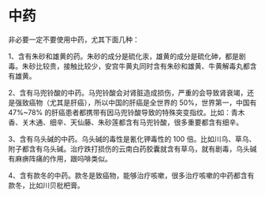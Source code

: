 # 中药

非必要一定不要使用中药，尤其下面几种：

1、含有朱砂和雄黄的药。朱砂的成分是硫化汞，雄黄的成分是硫化砷，都是剧毒。朱砂比较贵，接触比较少，安宫牛黄丸同时含有朱砂和雄黄、牛黄解毒丸都含有雄黄。

2、含有马兜铃酸的中药。马兜铃酸会对肾脏造成损伤，严重的会导致肾衰竭，还是强致癌物（尤其是肝癌），所以中国的肝癌是全世界的 50%，世界第一，中国有 47%~78% 的肝癌患者都携带有因马兜铃酸导致的特殊突变指纹。比如：青木香、关木通、细辛、天仙藤、朱砂莲都含有马兜铃酸，很多重要都含有细辛。

3、含有乌头碱的中药。乌头碱的毒性是氰化钾毒性的 100 倍。比如川乌、草乌、附子都含有乌头碱。治疗跌打损伤的云南白药胶囊就含有草乌，就有剧毒，乌头碱有麻痹阵痛的作用，跟吗啡类似。

4、含有款冬的中药。款冬是致癌物，能够治疗咳嗽，很多治疗咳嗽的中药都含有款冬，比如川贝枇杷膏。
